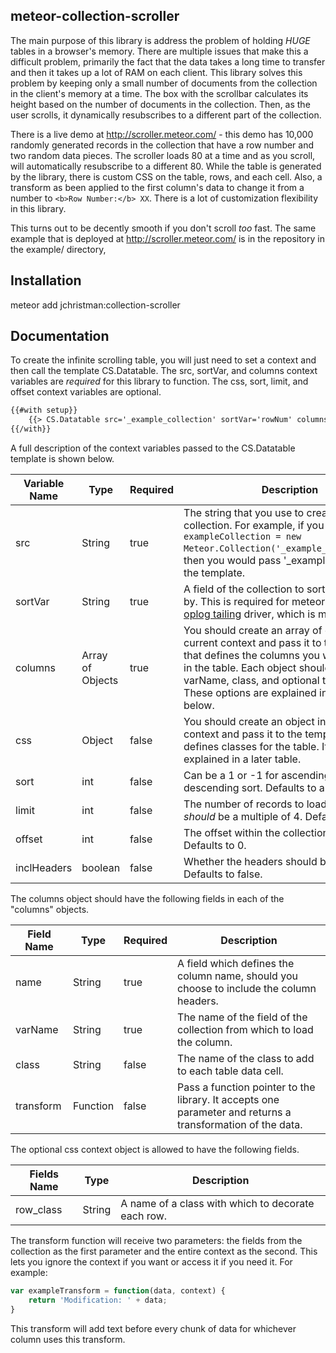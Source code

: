 meteor-collection-scroller
--------------------------

The main purpose of this library is address the problem of holding *HUGE* tables in a browser's memory. There are multiple issues that make this a difficult problem, primarily the fact that the data takes a long time to transfer and then it takes up a lot of RAM on each client. This library solves this problem by keeping only a small number of documents from the collection in the client's memory at a time. The box with the scrollbar calculates its height based on the number of documents in the collection. Then, as the user scrolls, it dynamically resubscribes to a different part of the collection.

There is a live demo at http://scroller.meteor.com/ - this demo has 10,000 randomly generated records in the collection that have a row number and two random data pieces. The scroller loads 80 at a time and as you scroll, will automatically resubscribe to a different 80. While the table is generated by the library, there is custom CSS on the table, rows, and each cell. Also, a transform as been applied to the first column's data to change it from a number to ```<b>Row Number:</b> XX```. There is a lot of customization flexibility in this library.

This turns out to be decently smooth if you don't scroll *too* fast. The same example that is deployed at http://scroller.meteor.com/ is in the repository in the example/ directory,

Installation
------------

meteor add jchristman:collection-scroller

Documentation
-------------

To create the infinite scrolling table, you will just need to set a context and then call the template CS.Datatable. The src, sortVar, and columns context variables are *required* for this library to function. The css, sort, limit, and offset context variables are optional.

```html
{{#with setup}}
    {{> CS.Datatable src='_example_collection' sortVar='rowNum' columns=columns css=css}}
{{/with}}
```

A full description of the context variables passed to the CS.Datatable template is shown below.

| Variable Name |    Type    |   Required   | Description |
|---------------|------------|--------------|-------------|
| src           | String     | true         | The string that you use to create the collection. For example, if you run ```exampleCollection = new Meteor.Collection('_example_collection');```, then you would pass '_example_collection' to the template. |
| sortVar       | String     | true         | A field of the collection to sort the collection by. This is required for meteor to set up an [oplog tailing](https://github.com/meteor/meteor/wiki/Oplog-Observe-Driver) driver, which is more efficient. |
| columns       | Array of Objects | true   | You should create an array of objects in the current context and pass it to the template that defines the columns you want displayed in the table. Each object should have a name, varName, class, and optional transform field. These options are explained in the table below. |
| css           | Object     | false        | You should create an object in the current context and pass it to the template that defines classes for the table. Its options are explained in a later table. |
| sort          | int        | false        | Can be a 1 or -1 for ascending or descending sort. Defaults to a 1. |
| limit         | int        | false        | The number of records to load at a time. *should* be a multiple of 4. Defaults to 80. |
| offset        | int        | false        | The offset within the collection to start at. Defaults to 0. |
| inclHeaders   | boolean    | false        | Whether the headers should be included. Defaults to false. |

The columns object should have the following fields in each of the "columns" objects.

| Field Name | Type | Required | Description |
|------------|------|----------|-------------|
| name | String | true | A field which defines the column name, should you choose to include the column headers. |
| varName | String | true | The name of the field of the collection from which to load the column. |
| class | String | false | The name of the class to add to each table data cell. |
| transform | Function | false | Pass a function pointer to the library. It accepts one parameter and returns a transformation of the data. |

The optional css context object is allowed to have the following fields.

| Fields Name | Type | Description |
|-------------|------|-------------|
| row\_class | String | A name of a class with which to decorate each row. |

The transform function will receive two parameters: the fields from the collection as the first parameter and the entire context as the second. This lets you ignore the context if you want or access it if you need it. For example:

```js
var exampleTransform = function(data, context) {
    return 'Modification: ' + data;
}
```

This transform will add text before every chunk of data for whichever column uses this transform.
